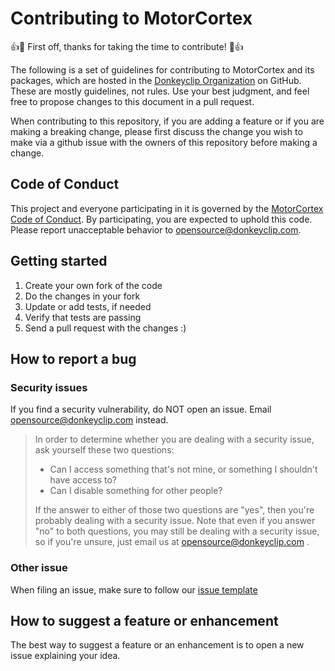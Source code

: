 # Contributing to MotorCortex

:+1::tada: First off, thanks for taking the time to contribute! :tada::+1:

The following is a set of guidelines for contributing to MotorCortex and its packages, which are hosted in the [Donkeyclip Organization](https://github.com/donkeyclip) on GitHub. These are mostly guidelines, not rules. Use your best judgment, and feel free to propose changes to this document in a pull request.

When contributing to this repository, if you are adding a feature or if you are making a breaking change, please first discuss the change you wish to make via a github issue with the owners of this repository before making a change.

## Code of Conduct

This project and everyone participating in it is governed by the [MotorCortex Code of Conduct](CODE_OF_CONDUCT.md). By participating, you are expected to uphold this code. Please report unacceptable behavior to [opensource@donkeyclip.com](mailto:opensource@donkeyclip.com).

## Getting started

1. Create your own fork of the code
2. Do the changes in your fork
3. Update or add tests, if needed
4. Verify that tests are passing
5. Send a pull request with the changes :)

## How to report a bug

### Security issues

If you find a security vulnerability, do NOT open an issue. Email [opensource@donkeyclip.com](mailto:opensource@donkeyclip.com) instead.

> In order to determine whether you are dealing with a security issue, ask yourself these two questions:
>
> - Can I access something that's not mine, or something I shouldn't have access to?
> - Can I disable something for other people?
>
> If the answer to either of those two questions are "yes", then you're probably dealing with a security issue. Note that even if you answer "no" to both questions, you may still be dealing with a security issue, so if you're unsure, just email us at [opensource@donkeyclip.com](mailto:opensource@donkeyclip.com) .

### Other issue

When filing an issue, make sure to follow our [issue template](.github/issue_template.md)

## How to suggest a feature or enhancement

The best way to suggest a feature or an enhancement is to open a new issue explaining your idea.
